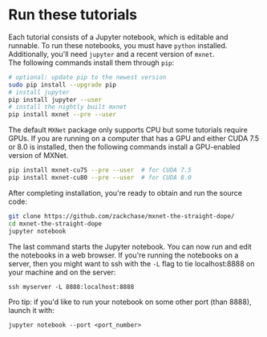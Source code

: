 # Run these tutorials

Each tutorial consists of a Jupyter notebook, which is editable and
runnable. To run these notebooks, you must have `python` installed.
Additionally, you'll need `jupyter` and a recent version of `mxnet`.  
The following commands install them through `pip`:

```bash
# optional: update pip to the newest version
sudo pip install --upgrade pip
# install jupyter
pip install jupyter --user
# install the nightly built mxnet
pip install mxnet --pre --user
```

The default `MXNet` package only supports CPU but some tutorials require
GPUs. If you are running on a computer that has a GPU and either CUDA 7.5 
or 8.0 is installed, then the following commands install a GPU-enabled 
version of MXNet. 

```bash
pip install mxnet-cu75 --pre --user  # for CUDA 7.5
pip install mxnet-cu80 --pre --user  # for CUDA 8.0
```

After completing installation, you're ready to obtain and run the source code:

```bash
git clone https://github.com/zackchase/mxnet-the-straight-dope/
cd mxnet-the-straight-dope
jupyter notebook 
```

The last command starts the Jupyter notebook. You can now run and edit the 
notebooks in a web browser. If you're running the notebooks on a server,
then you might want to ssh with the `-L` flag to tie localhost:8888
on your machine and on the server:

```
ssh myserver -L 8888:localhost:8888
```

Pro tip: if you'd like to run your notebook on some other port (than 8888),
launch it with:

```jupyter notebook --port <port_number>```
